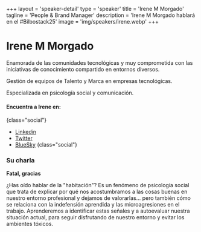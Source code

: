 +++
layout = 'speaker-detail'
type = 'speaker'
title = 'Irene M Morgado'
tagline = 'People & Brand Manager'
description = 'Irene M Morgado hablará en el #Bilbostack25'
image = 'img/speakers/irene.webp'
+++

# Irene M Morgado

Enamorada de las comunidades tecnológicas y muy comprometida con las iniciativas de conocimiento compartido en entornos diversos.

Gestión de equipos de Talento y Marca en empresas tecnológicas.

Especializada en psicología social y comunicación.

#### Encuentra a Irene en:

{class="social"}

- [Linkedin](https://www.linkedin.com/in/irenemmorgado/)
- [Twitter](https://x.com/IrnMM)
- [BlueSky](https://bsky.app/profile/irnmm.bsky.social)
  {class="social"}

### Su charla
**Fatal, gracias**

¿Has oído hablar de la "habitación"? Es un fenómeno de psicología social que trata de explicar por qué nos acostumbramos a las cosas buenas en nuestro entorno profesional y dejamos de valorarlas... pero también cómo se relaciona con la indefensión aprendida y las microagresiones en el trabajo. Aprenderemos a identificar estas señales y a autoevaluar nuestra situación actual, para seguir disfrutando de nuestro entorno y evitar los ambientes tóxicos.
